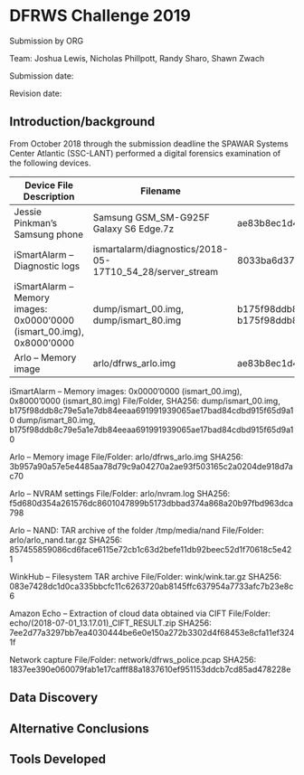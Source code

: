 # DFRWS Challenge 2019 
Submission by ORG

Team: Joshua Lewis, Nicholas Phillpott, Randy Sharo, Shawn Zwach

Submission date:

Revision date:

## Introduction/background

From October 2018 through the submission deadline the SPAWAR Systems Center Atlantic (SSC-LANT) performed a digital forensics examination of the following devices.

| Device File Description | Filename | SHA256 Hash |
| ------ | ------ | --------- |
| Jessie Pinkman’s Samsung phone | Samsung GSM_SM-G925F Galaxy S6 Edge.7z | ae83b8ec1d4338f6c4e0a312e73d7b410904fab504f7510723362efe6186b757 |
| iSmartAlarm – Diagnostic logs | ismartalarm/diagnostics/2018-05-17T10_54_28/server_stream | 8033ba6d37ad7f8ba22587ae560c04dba703962ed16ede8c36a55c9553913736 |
| iSmartAlarm – Memory images: 0x0000’0000 (ismart_00.img), 0x8000’0000 |     dump/ismart_00.img, dump/ismart_80.img | b175f98ddb8c79e5a1e7db84eeaa691991939065ae17bad84cdbd915f65d9a10 b175f98ddb8c79e5a1e7db84eeaa691991939065ae17bad84cdbd915f65d9a10  |
| Arlo – Memory image | arlo/dfrws_arlo.img | ae83b8ec1d4338f6c4e0a312e73d7b410904fab504f7510723362efe6186b757 |




iSmartAlarm – Memory images: 0x0000’0000 (ismart_00.img), 0x8000’0000
(ismart_80.img)
  File/Folder, SHA256: 
    dump/ismart_00.img, b175f98ddb8c79e5a1e7db84eeaa691991939065ae17bad84cdbd915f65d9a10
    dump/ismart_80.img, b175f98ddb8c79e5a1e7db84eeaa691991939065ae17bad84cdbd915f65d9a10

Arlo – Memory image
  File/Folder: arlo/dfrws_arlo.img
  SHA256: 3b957a90a57e5e4485aa78d79c9a04270a2ae93f503165c2a0204de918d7ac70

Arlo – NVRAM settings
  File/Folder: arlo/nvram.log
  SHA256: f5d680d354a261576dc8601047899b5173dbbad374a868a20b97fbd963dca798
 
Arlo – NAND: TAR archive of the folder /tmp/media/nand
  File/Folder: arlo/arlo_nand.tar.gz
  SHA256: 857455859086cd6face6115e72cb1c63d2befe11db92beec52d1f70618c5e421
 
WinkHub – Filesystem TAR archive
  File/Folder: wink/wink.tar.gz
  SHA256: 083e7428dc1d0ca335bbcfc11c6263720ab8145ffc637954a7733afc7b23e8c6

Amazon Echo – Extraction of cloud data obtained via CIFT
  File/Folder: echo/(2018-07-01_13.17.01)_CIFT_RESULT.zip
  SHA256: 7ee2d77a3297bb7ea4030444be6e0e150a272b3302d4f68453e8cfa11ef3241f
 
Network capture
  File/Folder: network/dfrws_police.pcap
  SHA256: 1837ee390e060079fab1e17cafff88a1837610ef951153ddcb7cd85ad478228e
## Data Discovery

## Alternative Conclusions

## Tools Developed


